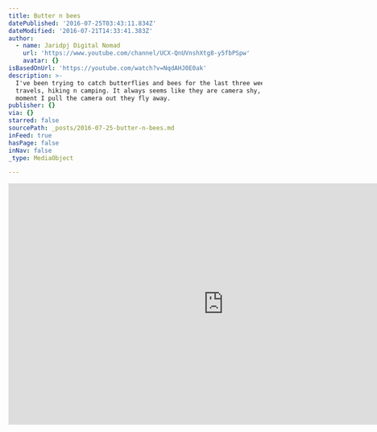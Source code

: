 ```yaml
---
title: Butter n bees
datePublished: '2016-07-25T03:43:11.834Z'
dateModified: '2016-07-21T14:33:41.383Z'
author:
  - name: Jaridpj Digital Nomad
    url: 'https://www.youtube.com/channel/UCX-QnUVnshXtg8-y5fbPSpw'
    avatar: {}
isBasedOnUrl: 'https://youtube.com/watch?v=NqdAHJ0E0ak'
description: >-
  I've been trying to catch butterflies and bees for the last three weeks on my
  travels, hiking n camping. It always seems like they are camera shy, the
  moment I pull the camera out they fly away.
publisher: {}
via: {}
starred: false
sourcePath: _posts/2016-07-25-butter-n-bees.md
inFeed: true
hasPage: false
inNav: false
_type: MediaObject

---
```

<iframe src="https://cdn.embedly.com/widgets/media.html?src=https%3A%2F%2Fwww.youtube.com%2Fembed%2FNqdAHJ0E0ak%3Ffeature%3Doembed&amp;url=http%3A%2F%2Fwww.youtube.com%2Fwatch%3Fv%3DNqdAHJ0E0ak&amp;image=https%3A%2F%2Fi.ytimg.com%2Fvi%2FNqdAHJ0E0ak%2Fhqdefault.jpg&amp;key=b7d04c9b404c499eba89ee7072e1c4f7&amp;type=text%2Fhtml&amp;schema=youtube" width="854" height="480" scrolling="no" frameborder="0" allowfullscreen="" style=""></iframe>